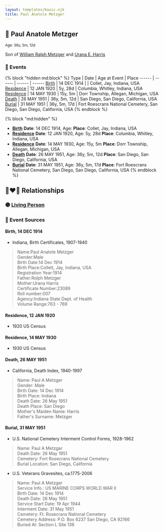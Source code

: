 ```yaml
---
layout: templates/basic.njk
title: Paul Anatole Metzger
---
```

## 🔵 Paul Anatole Metzger
<small>Age: 36y, 5m, 12d</small>

Son of [William Ralph Metzger](/people/6/66898263) and [Urana E. Harris](/people/8/8274504)

### 📆 Events

{% block "hidden md:block" %}
Type | Date | Age at Event | Place
------ | ------ | ------ | ------
[Birth](#event-event-2) | 14 DEC 1914 |  | Collet, Jay, Indiana, USA
[Residence](#event-event-0) | 12 JAN 1920 | 5y, 28d | Columbia, Whitley, Indiana, USA
[Residence](#event-event-1) | 14 MAY 1930 | 15y, 5m | Dorr Township, Allegan, Michigan, USA
[Death](#event-event-5) | 26 MAY 1951 | 36y, 5m, 12d | San Diego, San Diego, California, USA
[Burial](#event-event-6) | 31 MAY 1951 | 36y, 5m, 17d | Fort Roescrans National Cemetery, San Diego, San Diego, California, USA
{% endblock %}

{% block "md:hidden" %}
- **[Birth](#event-event-2)**
**Date**: 14 DEC 1914, Age:
**Place**: Collet, Jay, Indiana, USA
- **[Residence](#event-event-0)**
**Date**: 12 JAN 1920, Age: 5y, 28d
**Place**: Columbia, Whitley, Indiana, USA
- **[Residence](#event-event-1)**
**Date**: 14 MAY 1930, Age: 15y, 5m
**Place**: Dorr Township, Allegan, Michigan, USA
- **[Death](#event-event-5)**
**Date**: 26 MAY 1951, Age: 36y, 5m, 12d
**Place**: San Diego, San Diego, California, USA
- **[Burial](#event-event-6)**
**Date**: 31 MAY 1951, Age: 36y, 5m, 17d
**Place**: Fort Roescrans National Cemetery, San Diego, San Diego, California, USA
{% endblock %}

## 👩‍❤️‍👨 Relationships

### 🟣 [Living Person](/people/5/52781594)

### 📰 Event Sources

#### <a id="event-event-2"></a> Birth, 14 DEC 1914
* Indiana, Birth Certificates, 1907-1940
>   
  > Name:Paul Anatole Metzger  
  > Gender:Male  
  > Birth Date:14 Dec 1914  
  > Birth Place:Collett, Jay, Indiana, USA  
  > Registration Year:1914  
  > Father:Rolph Metzger  
  > Mother:Urana Harris  
  > Certificate Number:23089  
  > Roll number:007  
  > Agency:Indiana State Dept. of Health  
  > Volume Range:763 - 769

#### <a id="event-event-0"></a> Residence, 12 JAN 1920
* 1920 US Census

#### <a id="event-event-1"></a> Residence, 14 MAY 1930
* 1930 US Census

#### <a id="event-event-5"></a> Death, 26 MAY 1951
* California, Death Index, 1940-1997
>   
  > Name: Paul A Metzger  
  > Gender: Male  
  > Birth Date: 14 Dec 1914  
  > Birth Place: Indiana  
  > Death Date: 26 May 1951  
  > Death Place: San Diego  
  > Mother's Maiden Name: Harris  
  > Father's Surname: Metzger

#### <a id="event-event-6"></a> Burial, 31 MAY 1951
* U.S. National Cemetery Interment Control Forms, 1928-1962
>   
  > Name: Paul A Metzgar  
  > Death Date: 26 May 1951  
  > Cemetery: Fort Rosecrans National Cemetery  
  > Burial Location: San Diego, California
* U.S. Veterans Gravesites, ca.1775-2006
>   
  > Name: Paul A Metzger  
  > Service Info.: US MARINE CORPS WORLD WAR II  
  > Birth Date: 14 Dec 1914  
  > Death Date: 26 May 1951  
  > Service Start Date: 19 Apr 1944  
  > Interment Date: 31 May 1951  
  > Cemetery: Ft. Rosecrans National Cemetery  
  > Cemetery Address: P.O. Box 6237 San Diego, CA 92166  
  > Buried At: Section L Site 136